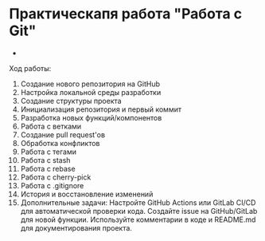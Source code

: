 # Практическапя работа "Работа с Git"
-
Ход работы:
1. Создание нового репозитория на GitHub
2. Настройка локальной среды разработки
3. Создание структуры проекта
4. Инициализация репозитория и первый коммит
5. Разработка новых функций/компонентов
6.  Работа с ветками
7. Создание pull request'ов
8. Обработка конфликтов
9. Работа с тегами
10. Работа с stash
11. Работа с rebase
12. Работа с cherry-pick
13. Работа с .gitignore
14. История и восстановление изменений
15. Дополнительные задачи:
Настройте GitHub Actions или GitLab CI/CD для автоматической проверки кода.
Создайте issue на GitHub/GitLab для новой функции.
Используйте комментарии в коде и README.md для документирования проекта.
    